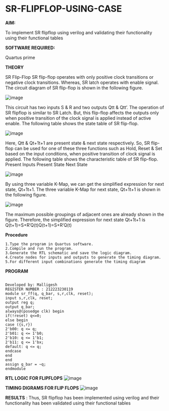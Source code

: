 # SR-FLIPFLOP-USING-CASE

**AIM:**

To implement  SR flipflop using verilog and validating their functionality using their functional tables

**SOFTWARE REQUIRED:**

Quartus prime

**THEORY**

SR Flip-Flop SR flip-flop operates with only positive clock transitions or negative clock transitions. Whereas, SR latch operates with enable signal. The circuit diagram of SR flip-flop is shown in the following figure.

![image](https://github.com/naavaneetha/SR-FLIPFLOP-USING-CASE/assets/154305477/0f710028-ad52-4d3e-9276-8714cf023a25)

 
This circuit has two inputs S & R and two outputs Qtt & Qtt’. The operation of SR flipflop is similar to SR Latch. But, this flip-flop affects the outputs only when positive transition of the clock signal is applied instead of active enable. The following table shows the state table of SR flip-flop.

![image](https://github.com/naavaneetha/SR-FLIPFLOP-USING-CASE/assets/154305477/dabfc4f4-87e3-4cbc-9472-f89ee1b5ed30)

 
Here, Qtt & Qt+1t+1 are present state & next state respectively. So, SR flip-flop can be used for one of these three functions such as Hold, Reset & Set based on the input conditions, when positive transition of clock signal is applied. The following table shows the characteristic table of SR flip-flop. Present Inputs Present State Next State

![image](https://github.com/naavaneetha/SR-FLIPFLOP-USING-CASE/assets/154305477/dd90d16c-aec5-4290-a586-e2346b1e9eb5)

 
By using three variable K-Map, we can get the simplified expression for next state, Qt+1t+1. The three variable K-Map for next state, Qt+1t+1 is shown in the following figure.

![image](https://github.com/naavaneetha/SR-FLIPFLOP-USING-CASE/assets/154305477/473efad6-d70b-4ca7-aeb7-898bbfca319f)

 
The maximum possible groupings of adjacent ones are already shown in the figure. Therefore, the simplified expression for next state Qt+1t+1 is Q(t+1)=S+R′Q(t)Q(t+1)=S+R′Q(t)

**Procedure**
~~~
1.Type the program in Quartus software.
2.Compile and run the program.
3.Generate the RTL schematic and save the logic diagram.
4.Create nodes for inputs and outputs to generate the timing diagram.
5.For different input combinations generate the timing diagram
~~~
**PROGRAM**
~~~

Developed by: Malligesh
REGISTER NUMBER : 212223230119
module sr_ff(q, q_bar, s,r,clk, reset);
input s,r,clk, reset;
output reg q;
output q_bar;
always@(posedge clk) begin
if(!reset) q<=0;
else begin
case ({s,r})
2'b00: q <= q;
2'b01: q <= 1'b0;
2'b10: q <= 1'b1;
2'b11: q <= 1'bx;
default: q <= q;
endcase
end
end
assign q_bar = ~q;
endmodule
~~~

**RTL LOGIC FOR FLIPFLOPS**
![image](https://github.com/MandhakiniA/SR-FLIPFLOP-USING-CASE/assets/150005194/4b6d0b0d-955c-43a9-a3ee-e558c46dad47)


**TIMING DIGRAMS FOR FLIP FLOPS**
![image](https://github.com/MandhakiniA/SR-FLIPFLOP-USING-CASE/assets/150005194/211c84cb-c080-42ae-84c6-4ecf777946e3)

**RESULTS** : 
Thus, SR flipflop has been implemented using verilog and their functionality has
been validated using their functional tables


